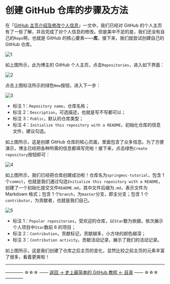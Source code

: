# 创建 GitHub 仓库的步骤及方法

在「[GitHub 主页介绍及修改个人信息](https://github.com/guobinhit/cg-blog/blob/master/articles/github/tutorials/modify-info.md)」一文中，我们已经对 GitHub 的个人主页有了一些了解，并且完成了对个人信息的修改。但是美中不足的是，我们还没有自己的`Repo`啊，也就是 GitHub 的核心要素——**库**，接下来，我们就尝试创建自己的 GitHub 仓库。

![1](http://img.blog.csdn.net/20170330083420920)

如上图所示，此为博主的 GitHub 个人主页，点击`Repositories`，进入如下界面：

![2](http://img.blog.csdn.net/20170330084047651)

点击上图标注所示的绿色`New`按钮，进入下一步：

![3](http://img.blog.csdn.net/20170330084240634)

 - 标注 1：`Repository name`，仓库名称；
 - 标注 2：`Description`，可选描述，也就是写不写都可以；
 - 标注 3：`Public`，默认的仓库类型；
 - 标注 4：`Initialize this repository with a README`，初始化仓库的信息文件，建议勾选。

如上图所示，这是创建 GitHub 仓库的核心页面，里面包含了众多信息。为了方便演示，博主已经把各种所需的信息都填写完啦！接下来，点击绿色`Create repository`按钮即可：

![4](http://img.blog.csdn.net/20170330084758783)

如上图所示，我们已经把仓库创建成功啦！仓库名为`springmvc-tutorial`，包含 1 个`commit`，也就是我们通过勾选`Initialize this repository with a README`，创建了一个初始化提交文件`README.md`，其中文件后缀为`.md`，表示文件为 Markdown 格式；包含 1 个`branch`，为`master`分支，即主分支；包含 1 个`contributor`，为贡献者，也就是我们自己。

![5](http://img.blog.csdn.net/20170330085415627)

 - 标注 1：`Popular repositories`，受欢迎的仓库，以`Star`数为依据，依次展示个人项目中`Star`数前 6 的项目；
 - 标注 2：`Contribution`，贡献标记，贡献越多，小方块的颜色越深；
 - 标注 3：`Contribution activity`，贡献活动记录，展示了我们的活动记录。

如上图所示，这是我们创建了仓库之后主页的变化，显然比较之前主页的元素丰富了很多，看着更爽啦！


----------
———— ☆☆☆ —— [返回 -> 史上最简单的 GitHub 教程 <- 目录](https://github.com/guobinhit/cg-blog/blob/master/articles/github/README.md) —— ☆☆☆ ————
